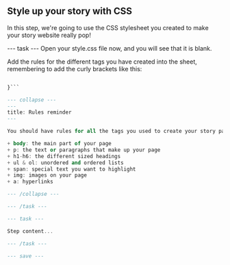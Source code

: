 ## Style up your story with CSS

In this step, we're going to use the CSS stylesheet you created to make your story website really pop! 

--- task ---
Open your style.css file now, and you will see that it is blank. 

Add the rules for the different tags you have created into the sheet, remembering to add the curly brackets like this:

```a {

}```

--- collapse ---
---
title: Rules reminder
---

You should have rules for all the tags you used to create your story pages. In case you forgot what they are, here's a quick list:

+ body: the main part of your page
+ p: the text or paragraphs that make up your page
+ h1-h6: the different sized headings
+ ul & ol: unordered and ordered lists
+ span: special text you want to highlight
+ img: images on your page
+ a: hyperlinks

--- /collapse ---

--- /task ---

--- task ---

Step content...

--- /task ---

--- save ---